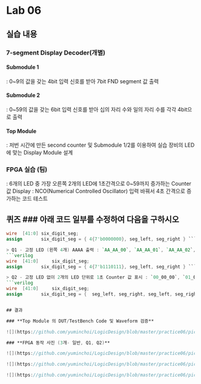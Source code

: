 # Lab 06
## 실습 내용
### **7-segment Display Decoder(개별)**
#### **Submodule 1**
: 0~9의 값을 갖는 4bit 입력 신호를 받아 7bit FND segment 값 출력
#### **Submodule 2**
: 0~59의 값을 갖는 6bit 입력 신호를 받아 십의 자리 수와 일의 자리 수를 각각 4bit으로 출력
#### **Top Module** 
: 저번 시간에 만든 second counter  및 Submodule 1/2를 이용하여 실습 장비의 LED에 맞는 Display Module 설계

### FPGA 실습 (팀)
 : 6개의 LED 중 가장 오른쪽 2개의 LED에 1초간격으로 0~59까지 증가하는 Counter 값 Display
: NCO(Numerical Controlled Oscillator) 입력 바꿔서 4초 간격으로 증가하는 코드 테스트

## 퀴즈 ### 아래 코드 일부를 수정하여 다음을 구하시오 
```verilog 
wire  [41:0] six_digit_seg; 
assign       six_digit_seg = { 4{7'b0000000}, seg_left, seg_right } ``` 

> Q1 - 고정 LED (왼쪽 4개) AAAA 출력 : `AA_AA_00`, `AA_AA_01`, `AA_AA_02`, … 순으로 LED 변경
```verilog
wire  [41:0]	 six_digit_seg; 
assign       six_digit_seg = { 4{7'b1110111}, seg_left, seg_right } ``` 

> Q2 - 고정 LED 없이 2개의 LED 단위로 1초 Counter 값 표시 : `00_00_00`, `01_01_01`, `02_02_02`, … 순으로 LED 변경
```verilog
wire  [41:0]	 six_digit_seg; 
assign       six_digit_seg = {  seg_left, seg_right, seg_left, seg_right, seg_left, seg_right } ``` 


## 결과 

### **Top Module 의 DUT/TestBench Code 및 Waveform 검증**

![](https://github.com/yuminchoi/LogicDesign/blob/master/practice06/picture/waveform.PNG)

### **FPGA 동작 사진 (3개- 일반, Q1, Q2)**

![](https://github.com/yuminchoi/LogicDesign/blob/master/practice06/picture/fpga.jpg)

![](https://github.com/yuminchoi/LogicDesign/blob/master/practice06/picture/quiz01.jpg)

![](https://github.com/yuminchoi/LogicDesign/blob/master/practice06/picture/quiz02.jpg)


